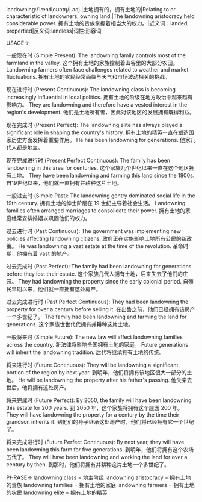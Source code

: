 landowning:/ˈlændˌoʊnɪŋ/| adj.|土地拥有的，拥有土地的|Relating to or characteristic of landowners; owning land.|The landowning aristocracy held considerable power.  拥有土地的贵族掌握着相当大的权力。|近义词：landed, propertied|反义词:landless|词性:形容词


USAGE->

一般现在时 (Simple Present):
The landowning family controls most of the farmland in the valley. 这个拥有土地的家族控制着山谷里的大部分农田。
Landowning farmers often face challenges related to weather and market fluctuations. 拥有土地的农民经常面临与天气和市场波动相关的挑战。

现在进行时 (Present Continuous):
The landowning class is becoming increasingly influential in local politics.  拥有土地的阶级在地方政治中越来越有影响力。
They are landowning and therefore have a vested interest in the region's development. 他们是土地所有者，因此对该地区的发展拥有既得利益。

现在完成时 (Present Perfect):
The landowning elite has always played a significant role in shaping the country's history. 拥有土地的精英一直在塑造国家历史方面发挥着重要作用。
He has been landowning for generations. 他家几代人都是地主。

现在完成进行时 (Present Perfect Continuous):
The family has been landowning in this area for centuries.  这个家族几个世纪以来一直在这个地区拥有土地。
They have been landowning and farming this land since the 1800s.  自19世纪以来，他们就一直拥有并耕种这片土地。


一般过去时 (Simple Past):
The landowning gentry dominated social life in the 19th century. 拥有土地的绅士阶层在 19 世纪主导着社会生活。
Landowning families often arranged marriages to consolidate their power. 拥有土地的家庭经常安排婚姻以巩固他们的权力。

过去进行时 (Past Continuous):
The government was implementing new policies affecting landowning citizens. 政府正在实施影响土地所有公民的新政策。
He was landowning a vast estate at the time of the revolution. 革命时期，他拥有着 vast 的地产。


过去完成时 (Past Perfect):
The family had been landowning for generations before they lost their estate. 这个家族几代人拥有土地，后来失去了他们的庄园。
They had landowning the property since the early colonial period.  自殖民早期以来，他们就一直拥有这处房产。

过去完成进行时 (Past Perfect Continuous):
They had been landowning the property for over a century before selling it. 在出售之前，他们已经拥有该房产一个多世纪了。
The family had been landowning and farming the land for generations.  这个家族世世代代拥有并耕种这片土地。


一般将来时 (Simple Future):
The new law will affect landowning families across the country. 新法律将影响全国拥有土地的家庭。
Future generations will inherit the landowning tradition. 后代将继承拥有土地的传统。

将来进行时 (Future Continuous):
They will be landowning a significant portion of the region by next year. 到明年，他们将拥有该地区很大一部分的土地。
He will be landowning the property after his father's passing. 他父亲去世后，他将拥有这处房产。


将来完成时 (Future Perfect):
By 2050, the family will have been landowning this estate for 200 years. 到 2050 年，这个家族将拥有这个庄园 200 年。
They will have landowning the property for a century by the time their grandson inherits it. 到他们的孙子继承这处房产时，他们将已经拥有它一个世纪了。


将来完成进行时 (Future Perfect Continuous):
By next year, they will have been landowning this farm for five generations. 到明年，他们将拥有这个农场五代了。
They will have been landowning and working the land for over a century by then. 到那时，他们将拥有并耕种这片土地一个多世纪了。



PHRASE->
landowning class = 地主阶级
landowning aristocracy = 拥有土地的贵族
landowning families = 拥有土地的家庭
landowning farmers = 拥有土地的农民
landowning elite = 拥有土地的精英
